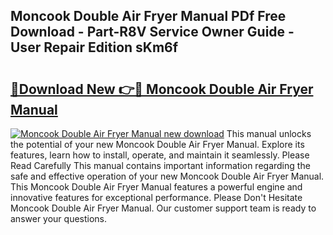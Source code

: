 ## Moncook Double Air Fryer Manual PDf Free Download - Part-R8V Service Owner Guide - User Repair Edition sKm6f

# <h2><a href="http://cf12426.oget.top/?id=Moncook+Double+Air+Fryer+Manual">🔗Download New 👉🔴 Moncook Double Air Fryer Manual</a></h2>

[![Moncook Double Air Fryer Manual new download](https://i.imgur.com/5g1atiW.png)](http://cf12426.oget.top/?id=Moncook+Double+Air+Fryer+Manual)
This manual unlocks the potential of your new Moncook Double Air Fryer Manual. Explore its features, learn how to install, operate, and maintain it seamlessly. Please Read Carefully This manual contains important information regarding the safe and effective operation of your new Moncook Double Air Fryer Manual. This Moncook Double Air Fryer Manual features a powerful engine and innovative features for exceptional performance. Please Don't Hesitate Moncook Double Air Fryer Manual. Our customer support team is ready to answer your questions.
